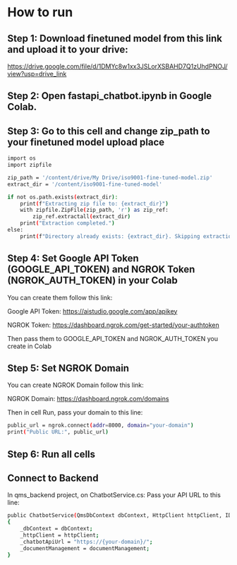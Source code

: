 # How to run

## Step 1: Download finetuned model from this link and upload it to your drive:
https://drive.google.com/file/d/1DMYc8w1xx3JSLorXSBAHD7Q1zUhdPNOJ/view?usp=drive_link

## Step 2: Open fastapi_chatbot.ipynb in Google Colab.


## Step 3: Go to this cell and change zip_path to your finetuned model upload place
```sh
import os
import zipfile

zip_path = '/content/drive/My Drive/iso9001-fine-tuned-model.zip'
extract_dir = '/content/iso9001-fine-tuned-model'

if not os.path.exists(extract_dir):
    print(f"Extracting zip file to: {extract_dir}")
    with zipfile.ZipFile(zip_path, 'r') as zip_ref:
        zip_ref.extractall(extract_dir)
    print("Extraction completed.")
else:
    print(f"Directory already exists: {extract_dir}. Skipping extraction.")
```
## Step 4: Set Google API Token (GOOGLE_API_TOKEN) and NGROK Token (NGROK_AUTH_TOKEN) in your Colab
You can create them follow this link:

Google API Token: https://aistudio.google.com/app/apikey

NGROK Token: https://dashboard.ngrok.com/get-started/your-authtoken

Then pass them to GOOGLE_API_TOKEN and NGROK_AUTH_TOKEN you create in Colab

## Step 5: Set NGROK Domain
You can create NGROK Domain follow this link:

NGROK Domain: https://dashboard.ngrok.com/domains

Then in cell Run, pass your domain to this line:
```sh
public_url = ngrok.connect(addr=8000, domain="your-domain")
print("Public URL:", public_url)
```

## Step 6: Run all cells

## Connect to Backend
In qms_backend project, on ChatbotService.cs:
Pass your API URL to this line:
```sh
public ChatbotService(QmsDbContext dbContext, HttpClient httpClient, IDocumentManagement documentManagement)
{
    _dbContext = dbContext;
    _httpClient = httpClient;
    _chatbotApiUrl = "https://{your-domain}/";
    _documentManagement = documentManagement;
}
```
